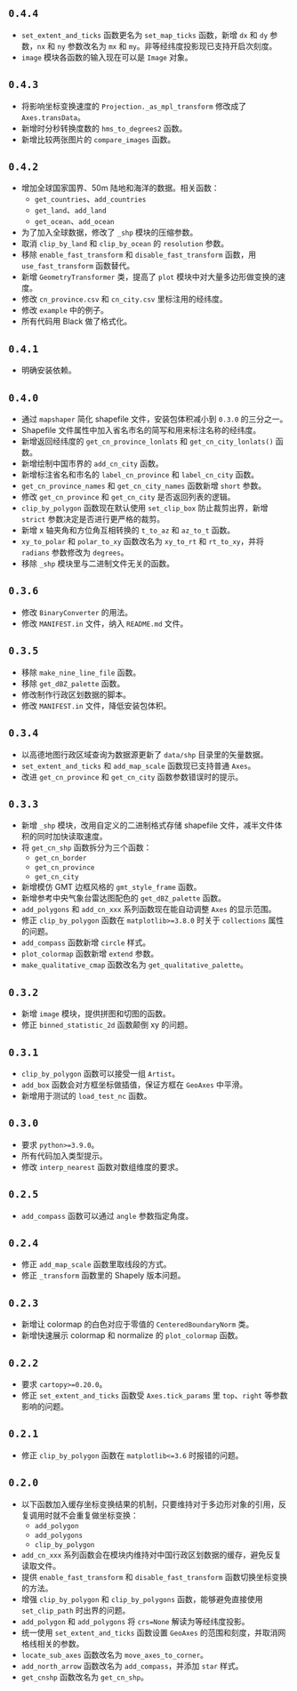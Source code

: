 ## `0.4.4`

- `set_extent_and_ticks` 函数更名为 `set_map_ticks` 函数，新增 `dx` 和 `dy` 参数，`nx` 和 `ny` 参数改名为 `mx` 和 `my`。非等经纬度投影现已支持开启次刻度。
- `image` 模块各函数的输入现在可以是 `Image` 对象。

## `0.4.3`

- 将影响坐标变换速度的 `Projection._as_mpl_transform` 修改成了 `Axes.transData`。
- 新增时分秒转换度数的 `hms_to_degrees2` 函数。
- 新增比较两张图片的 `compare_images` 函数。

## `0.4.2`

- 增加全球国家国界、50m 陆地和海洋的数据。相关函数：
  - `get_countries`、`add_countries`
  - `get_land`、`add_land`
  - `get_ocean`、`add_ocean`
- 为了加入全球数据，修改了 `_shp` 模块的压缩参数。
- 取消 `clip_by_land` 和 `clip_by_ocean` 的 `resolution` 参数。
- 移除 `enable_fast_transform` 和 `disable_fast_transform` 函数，用 `use_fast_transform` 函数替代。
- 新增 `GeometryTransformer` 类，提高了 `plot` 模块中对大量多边形做变换的速度。
- 修改 `cn_province.csv` 和 `cn_city.csv` 里标注用的经纬度。
- 修改 `example` 中的例子。
- 所有代码用 Black 做了格式化。

## `0.4.1`

- 明确安装依赖。

## `0.4.0`

- 通过 `mapshaper` 简化 shapefile 文件，安装包体积减小到 `0.3.0` 的三分之一。
- Shapefile 文件属性中加入省名市名的简写和用来标注名称的经纬度。
- 新增返回经纬度的 `get_cn_province_lonlats` 和 `get_cn_city_lonlats()` 函数。
- 新增绘制中国市界的 `add_cn_city` 函数。
- 新增标注省名和市名的 `label_cn_province` 和 `label_cn_city` 函数。
- `get_cn_province_names` 和 `get_cn_city_names` 函数新增 `short` 参数。
- 修改 `get_cn_province` 和 `get_cn_city` 是否返回列表的逻辑。
- `clip_by_polygon` 函数现在默认使用 `set_clip_box` 防止裁剪出界，新增 `strict` 参数决定是否进行更严格的裁剪。
- 新增 x 轴夹角和方位角互相转换的 `t_to_az` 和 `az_to_t` 函数。
- `xy_to_polar` 和 `polar_to_xy` 函数改名为 `xy_to_rt` 和 `rt_to_xy`，并将 `radians` 参数修改为 `degrees`。
- 移除 `_shp` 模块里与二进制文件无关的函数。

## `0.3.6`

- 修改 `BinaryConverter` 的用法。
- 修改 `MANIFEST.in` 文件，纳入 `README.md` 文件。

## `0.3.5`

- 移除 `make_nine_line_file` 函数。
- 移除 `get_dBZ_palette` 函数。
- 修改制作行政区划数据的脚本。
- 修改 `MANIFEST.in` 文件，降低安装包体积。

## `0.3.4`

- 以高德地图行政区域查询为数据源更新了 `data/shp` 目录里的矢量数据。
- `set_extent_and_ticks` 和 `add_map_scale` 函数现已支持普通 `Axes`。
- 改进 `get_cn_province` 和 `get_cn_city` 函数参数错误时的提示。

## `0.3.3`

- 新增 `_shp` 模块，改用自定义的二进制格式存储 shapefile 文件，减半文件体积的同时加快读取速度。
- 将 `get_cn_shp` 函数拆分为三个函数：
  - `get_cn_border`
  - `get_cn_province`
  - `get_cn_city`
- 新增模仿 GMT 边框风格的 `gmt_style_frame` 函数。
- 新增参考中央气象台雷达图配色的 `get_dBZ_palette` 函数。
- `add_polygons` 和 `add_cn_xxx` 系列函数现在能自动调整 `Axes` 的显示范围。
- 修正 `clip_by_polygon` 函数在 `matplotlib>=3.8.0` 时关于 `collections` 属性的问题。
- `add_compass` 函数新增 `circle` 样式。
- `plot_colormap` 函数新增 `extend` 参数。
- `make_qualitative_cmap` 函数改名为 `get_qualitative_palette`。

## `0.3.2`

- 新增 `image` 模块，提供拼图和切图的函数。
- 修正 `binned_statistic_2d` 函数颠倒 xy 的问题。

## `0.3.1`

- `clip_by_polygon` 函数可以接受一组 `Artist`。
- `add_box` 函数会对方框坐标做插值，保证方框在 `GeoAxes` 中平滑。
- 新增用于测试的 `load_test_nc` 函数。

## `0.3.0`

- 要求 `python>=3.9.0`。
- 所有代码加入类型提示。
- 修改 `interp_nearest` 函数对数组维度的要求。

## `0.2.5`

- `add_compass` 函数可以通过 `angle` 参数指定角度。

## `0.2.4`

- 修正 `add_map_scale` 函数里取线段的方式。
- 修正 `_transform` 函数里的 Shapely 版本问题。

## `0.2.3`

- 新增让 colormap 的白色对应于零值的 `CenteredBoundaryNorm` 类。
- 新增快速展示 colormap 和 normalize 的 `plot_colormap` 函数。

## `0.2.2`

- 要求 `cartopy>=0.20.0`。
- 修正 `set_extent_and_ticks` 函数受 `Axes.tick_params` 里 `top`、`right` 等参数影响的问题。

## `0.2.1`

- 修正 `clip_by_polygon` 函数在 `matplotlib<=3.6` 时报错的问题。

## `0.2.0`

- 以下函数加入缓存坐标变换结果的机制，只要维持对于多边形对象的引用，反复调用时就不会重复做坐标变换：
  - `add_polygon`
  - `add_polygons`
  - `clip_by_polygon`
- `add_cn_xxx` 系列函数会在模块内维持对中国行政区划数据的缓存，避免反复读取文件。
- 提供 `enable_fast_transform` 和 `disable_fast_transform` 函数切换坐标变换的方法。
- 增强 `clip_by_polygon` 和 `clip_by_polygons` 函数，能够避免直接使用 `set_clip_path` 时出界的问题。
- `add_polygon` 和 `add_polygons` 将 `crs=None` 解读为等经纬度投影。
- 统一使用 `set_extent_and_ticks` 函数设置 `GeoAxes` 的范围和刻度，并取消网格线相关的参数。
- `locate_sub_axes` 函数改名为 `move_axes_to_corner`。
- `add_north_arrow` 函数改名为 `add_compass`，并添加 `star` 样式。
- `get_cnshp` 函数改名为 `get_cn_shp`。